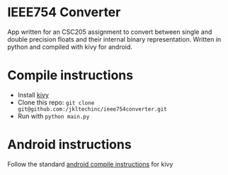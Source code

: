 IEEE754 Converter
=================

App written for an CSC205 assignment to convert between single and double
precision floats and their internal binary representation.  Written in python
and compiled with kivy for android.

Compile instructions
====================

* Install [kivy](http://kivy.org/#home)
* Clone this repo: `git clone git@github.com:/jkltechinc/ieee754converter.git`
* Run with `python main.py`

Android instructions
====================

Follow the standard [android compile instructions](http://kivy.org/docs/guide/packaging-android.html) for kivy
